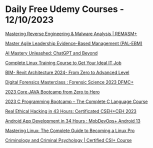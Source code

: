 # Daily Free Udemy Courses - 12/10/2023

[Mastering Reverse Engineering & Malware Analysis | REMASM+](https://www.udemy.com/course/reverse-engineering-malware-analysis/?couponCode=OCSALY_YOUTUBE_10K)
[Master Agile Leadership Evidence-Based Management (PAL-EBM)](https://www.udemy.com/course/master-agile-leadership-evidence-based-management-pal-ebm/?couponCode=FREEPALEBM1)
[AI Mastery Unleashed: ChatGPT and Beyond](https://www.udemy.com/course/ai-mastery-unleashed-chatgpt-and-beyond/?couponCode=OCT-FREE)
[Complete Linux Training Course to Get Your Ideal IT Job](https://www.udemy.com/course/linux-full-course-and-some-tips-for-smart-linux-learning/?couponCode=FREE-ENROLL-RATE)
[BIM- Revit Architecture 2024- From Zero to Advanced Level](https://www.udemy.com/course/bim-revit-architecture-full-course-from-zero-to-advanced/?couponCode=BC36F06AFDDF5163DD43)
[Digital Forensics Masterclass : Forensic Science 2023 DFMC+](https://www.udemy.com/course/digital-forensics-course/?couponCode=OCSALY_YOUTUBE_10K)
[2023 Core JAVA Bootcamp from Zero to Hero](https://www.udemy.com/course/2022-core-java-bootcamp-from-zero-to-hero/?couponCode=F911C07ED0FCFD82A4CA)
[2023 C Programming Bootcamp – The Complete C Language Course](https://www.udemy.com/course/c-programming-bootcamp-for-beginners/?couponCode=7F6DE71115A62402F9C1)
[Real Ethical Hacking in 43 Hours: Certificated CSEH+CEH 2023](https://www.udemy.com/course/the-ultimate-ethical-hacking-linux-and-metasploit-training/?couponCode=OCSALY_YOUTUBE_10K)
[Android App Development in 34 Hours : MobDevOps+ Android 13](https://www.udemy.com/course/android-kotlin-development/?couponCode=OCSALY_YOUTUBE_10K)
[Mastering Linux: The Complete Guide to Becoming a Linux Pro](https://www.udemy.com/course/linux-training/?couponCode=OCSALY_YOUTUBE_10K)
[Criminology and Criminal Psychology | Certified CSI+ Course](https://www.udemy.com/course/criminology-and-criminal-psychology-certified-csi-course-ocsaly/?couponCode=OCSALY_YOUTUBE_10K)
